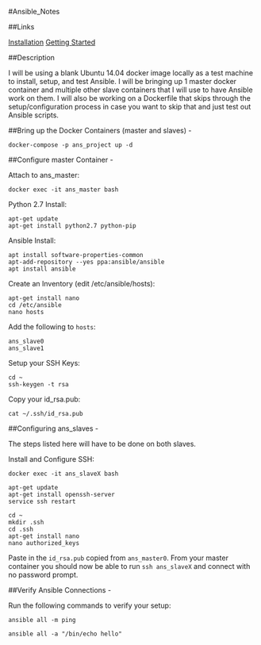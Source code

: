 #Ansible_Notes

##Links

[Installation](https://docs.ansible.com/ansible/latest/installation_guide/intro_installation.html#installation-guide)
[Getting Started](https://docs.ansible.com/ansible/latest/user_guide/intro_getting_started.html)

##Description

I will be using a blank Ubuntu 14.04 docker image locally as a test machine to install, setup, and test Ansible.  I will be bringing up 1 master docker container and multiple other slave containers that I will use to have Ansible work on them.  I will also be working on a Dockerfile that skips through the setup/configuration process in case you want to skip that and just test out Ansible scripts.

##Bring up the Docker Containers (master and slaves) -

    docker-compose -p ans_project up -d

##Configure master Container - 

Attach to ans_master:

    docker exec -it ans_master bash

Python 2.7 Install:

    apt-get update
    apt-get install python2.7 python-pip

Ansible Install:

    apt install software-properties-common
    apt-add-repository --yes ppa:ansible/ansible
    apt install ansible

Create an Inventory (edit /etc/ansible/hosts):

    apt-get install nano
    cd /etc/ansible
    nano hosts

Add the following to `hosts`:

    ans_slave0
    ans_slave1

Setup your SSH Keys:

    cd ~
    ssh-keygen -t rsa

Copy your id_rsa.pub:

    cat ~/.ssh/id_rsa.pub

##Configuring ans_slaves - 

The steps listed here will have to be done on both slaves.

Install and Configure SSH:

    docker exec -it ans_slaveX bash

    apt-get update
    apt-get install openssh-server
    service ssh restart

    cd ~
    mkdir .ssh
    cd .ssh
    apt-get install nano
    nano authorized_keys

Paste in the `id_rsa.pub` copied from `ans_master0`.
From your master container you should now be able to run `ssh ans_slaveX` and connect with no password prompt.

##Verify Ansible Connections -

Run the following commands to verify your setup:

    ansible all -m ping

    ansible all -a "/bin/echo hello"
